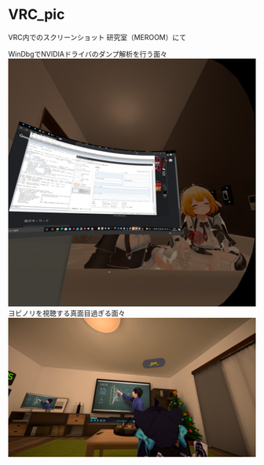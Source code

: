 # VRC_pic
VRC内でのスクリーンショット
研究室（MEROOM）にて

WinDbgでNVIDIAドライバのダンプ解析を行う面々
![WinDbg](https://github.com/contengee/VRC_pic/blob/main/img/OculusScreenshot1645628024.jpeg)
ヨビノリを視聴する真面目過ぎる面々
![ヨビノリ](https://github.com/contengee/VRC_pic/blob/main/img/VRChat_1920x1080_2021-12-27_20-53-09.494.png)
